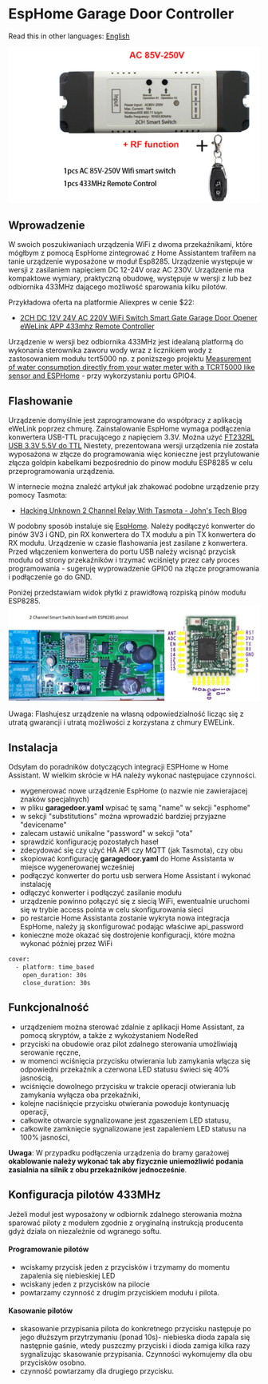 # EspHome Garage Door Controller

Read this in other languages: [English](README.md)

![2CH  WiFi Switch Smart Gate Garage Door Opener eWeLink](images/WiFi_2Ch-Smart_Switch_433mhz_RC.png)

## Wprowadzenie

W swoich poszukiwaniach urządzenia WiFi z dwoma przekaźnikami, które mógłbym z pomocą EspHome zintegrować z Home Assistantem trafiłem na tanie urządzenie wyposażone w moduł Esp8285.
Urządzenie występuje w wersji z zasilaniem napięciem DC 12-24V oraz AC 230V. 
Urządzenie ma kompaktowe wymiary, praktyczną obudowę, występuje w wersji z lub bez odbiornika 433MHz dającego możliwość sparowania kilku pilotów.

Przykładowa oferta na platformie Aliexpres w cenie $22:
* [2CH DC 12V 24V AC 220V WiFi Switch Smart Gate Garage Door Opener eWeLink APP 433mhz Remote Controller](https://www.aliexpress.com/item/1005002039210523.html)


Urządzenie w wersji bez odbiornika 433MHz jest idealaną platformą do wykonania sterownika zaworu wody 
wraz z licznikiem wody z zastosowaniem modułu tcrt5000 np. z poniższego projektu
[Measurement of water consumption directly from your water meter with a TCRT5000 like sensor and ESPHome](https://github.com/hugokernel/esphome-water-meter) - przy wykorzystaniu portu GPIO4.

## Flashowanie

Urządzenie domyślnie jest zaprogramowane do współpracy z aplikacją eWeLink poprzez chmurę.
Zainstalowanie EspHome wymaga podłączenia konwertera USB-TTL pracującego z napięciem 3.3V.
Można użyć [FT232RL USB 3.3V 5.5V do TTL](https://pl.aliexpress.com/item/2019421866.html)
Niestety, prezentowana wersji urządzenia nie została wyposażona w złącze do programowania więc konieczne jest przylutowanie złącza goldpin kabelkami bezpośrednio do pinow modułu ESP8285 w celu przeprogramowania urządzenia.

W internecie można znaleźć artykuł jak zhakować podobne urządzenie przy pomocy Tasmota:
* [Hacking Unknown 2 Channel Relay With Tasmota - John's Tech Blog](https://hagensieker.com/2019/02/21/hacking-unknown-2-channel-relay-with-tasmota/)

W podobny sposób instaluje się [EspHome](https://esphome.io/).
Należy podłączyć konwerter do pinów 3V3 i GND, pin RX konwertera do TX modułu a pin TX konwertera do RX modułu.
Urządzenie w czasie flashowania jest zasilane z konwertera. 
Przed włączeniem konwertera do portu USB należy wcisnąć przycisk modułu od strony przekaźników i trzymać wciśnięty przez cały proces programowania - sugeruję wyprowadzenie GPIO0 na złącze programowania i podłączenie go do GND.  

Poniżej przedstawiam widok płytki z prawidłową rozpiską pinów modułu ESP8285.
![2Ch Smart Switch Board with Esp8285](images/Smart_Switch_board_Esp8285.jpg)

Uwaga: Flashujesz urządzenie na własną odpowiedzialność licząc się z utratą gwarancji i utratą możliwości  z korzystana z chmury EWELink. 

## Instalacja
Odsyłam do poradników dotyczących integracji ESPHome w Home Assistant.
W wielkim skrócie w HA należy wykonać następujace czynności.
* wygenerować nowe urządzenie EspHome (o nazwie nie zawierajacej znaków specjalnych)  
* w pliku **garagedoor.yaml** wpisać tę samą "name" w sekcji "esphome"
* w sekcji "substitutions" można wprowadzić bardziej przyjazne "devicename"
* zalecam ustawić unikalne "password" w sekcji "ota" 
* sprawdzić konfigurację pozostałych haseł 
* zdecydować się czy użyć HA API czy MQTT (jak Tasmota), czy obu
* skopiować konfigurację **garagedoor.yaml** do Home Assistanta w miejsce wygenerowanej wcześniej
* podłączyć konwerter do portu usb serwera Home Assistant i wykonać instalację
* odłączyć konwerter i podłączyć zasilanie modułu
* urządzenie powinno połączyć się z siecią WiFi, ewentualnie uruchomi się w trybie access pointa w celu skonfigurowania sieci
* po restarcie Home Assistanta zostanie wykryta nowa integracja EspHome, należy ją skonfigurować podając właściwe api_password
* konieczne może okazać się dostrojenie konfiguracji, które można wykonać później przez WiFi
```
cover:
  - platform: time_based
    open_duration: 30s
    close_duration: 30s
```
## Funkcjonalność

* urządzeniem można sterować zdalnie z aplikacji Home Assistant, za pomocą skryptów, a także z wykożystaniem NodeRed
* przyciski na obudowie oraz pilot zdalnego sterowania umożliwiają serowanie ręczne,
* w momenci wciśnięcia przycisku otwierania lub zamykania włącza się odpowiedni przekaźnik a czerwona LED statusu świeci się 40% jasnością,
* wciśnięcie dowolnego przycisku w trakcie operacji otwierania lub zamykania wyłącza oba przekaźniki,
* kolejne naciśnięcie przycisku otwierania powoduje kontynuację operacji,
* całkowite otwarcie sygnalizowane jest zgaszeniem LED statusu,
* całkowite zamknięcie sygnalizowane jest zapaleniem LED statusu na 100% jasności,

**Uwaga**: W przypadku podłączenia urządzenia do bramy garażowej **okablowanie należy wykonać tak aby fizycznie uniemożliwić podania zasialnia na silnik z obu przekażników jednocześnie**.

## Konfiguracja pilotów 433MHz
Jeżeli moduł jest wyposażony w odbiornik zdalnego sterowania można sparować piloty z modułem zgodnie z oryginalną instrukcją producenta gdyż działa on niezależnie od wgranego softu.

#### Programowanie pilotów
* wciskamy przycisk jeden z przycisków i trzymamy do momentu zapalenia się niebieskiej LED
* wciskany jeden z przycisków na pilocie
* powtarzamy czynność z drugim przyciskiem modułu i pilota.

#### Kasowanie pilotów
* skasowanie przypisania pilota do konkretnego przycisku następuje po jego dłuższym przytrzymaniu (ponad 10s)- niebieska dioda zapala się następnie gaśnie, wtedy puszczmy przyciski i dioda zamiga kilka razy sygnalizując skasowanie przypisania. Czynności wykomujemy dla obu przycisków osobno.
* czynność powtarzamy dla drugiego przycisku.
